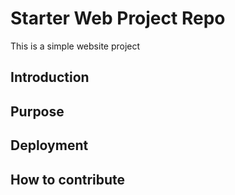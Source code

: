 # Starter Web Project Repo

This is a simple website project 

## Introduction

## Purpose

## Deployment

## How to contribute

